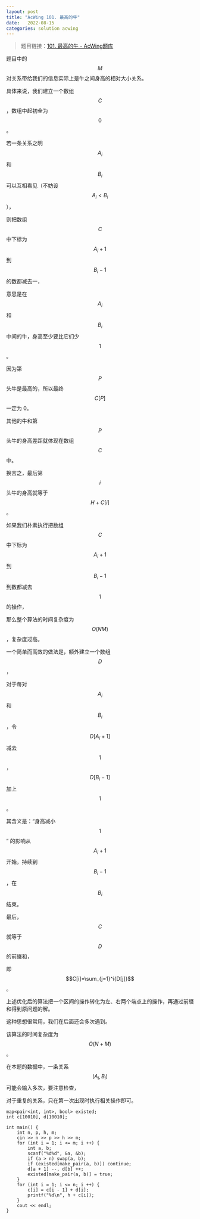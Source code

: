 ```yaml
---
layout: post
title: "AcWing 101. 最高的牛"
date:   2022-08-15
categories: solution acwing
---
```


> 题目链接：<a href="https://www.acwing.com/problem/content/103/" target="_blank">101. 最高的牛 - AcWing题库</a>

题目中的 $$M$$ 对关系带给我们的信息实际上是牛之间身高的相对大小关系。

具体来说，我们建立一个数组 $$C$$，数组中起初全为 $$0$$。

若一条关系之明 $$A_i$$ 和 $$B_i$$ 可以互相看见（不妨设 $$A_i<B_i$$），

则把数组 $$C$$ 中下标为 $$A_i+1$$ 到 $$B_i-1$$ 的数都减去一，

意思是在 $$A_i$$ 和 $$B_i$$ 中间的牛，身高至少要比它们少 $$1$$。

因为第 $$P$$ 头牛是最高的，所以最终 $$C[P]$$ 一定为 0。

其他的牛和第 $$P$$ 头牛的身高差距就体现在数组 $$C$$ 中。

换言之，最后第 $$i$$ 头牛的身高就等于 $$H+C[i]$$。

如果我们朴素执行把数组 $$C$$ 中下标为 $$A_i+1$$ 到 $$B_i-1$$ 到数都减去 $$1$$ 的操作，

那么整个算法的时间复杂度为 $$O(NM)$$，复杂度过高。

一个简单而高效的做法是，额外建立一个数组 $$D$$，

对于每对 $$A_i$$ 和 $$B_i$$，令 $$D[A_i+1]$$ 减去 $$1$$，$$D[B_i-1]$$ 加上 $$1$$。

其含义是：“身高减小 $$1$$” 的影响从 $$A_i+1$$ 开始，持续到 $$B_i-1$$，在 $$B_i$$ 结束。

最后， $$C$$ 就等于 $$D$$ 的前缀和，

即 $$C[i]=\sum_{j=1}^i{D[j]}$$。

上述优化后的算法把一个区间的操作转化为左、右两个端点上的操作，再通过前缀和得到原问题的解。

这种思想很常用，我们在后面还会多次遇到。

该算法的时间复杂度为 $$O(N+M)$$。

在本题的数据中，一条关系 $$(A_i,B_i)$$ 可能会输入多次，要注意检查，

对于重复的关系，只在第一次出现时执行相关操作即可。

```
map<pair<int, int>, bool> existed;
int c[10010], d[10010];

int main() {
    int n, p, h, m;
    cin >> n >> p >> h >> m;
    for (int i = 1; i <= m; i ++) {
        int a, b;
        scanf("%d%d", &a, &b);
        if (a > n) swap(a, b);
        if (existed[make_pair(a, b)]) continue;
        d[a + 1] --, d[b] ++;
        existed[make_pair(a, b)] = true;
    }
    for (int i = 1; i <= n; i ++) {
        c[i] = c[i - 1] + d[i];
        printf("%d\n", h + c[i]);
    }
    cout << endl;
}
```